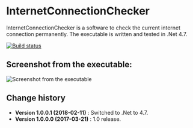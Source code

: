InternetConnectionChecker
=========================

InternetConnectionChecker is a software to check the current internet connection permanently.
The executable is written and tested in .Net 4.7.

[![Build status](https://ci.appveyor.com/api/projects/status/wgivlbu3iomt0p0g?svg=true)](https://ci.appveyor.com/project/SeppPenner/internetconnectionchecker)


## Screenshot from the executable:
![Screenshot from the executable](https://github.com/SeppPenner/InternetConnectionChecker/blob/master/Screenshot_DE.PNG "Screenshot from the executable")

Change history
--------------

* **Version 1.0.0.1 (2018-02-11)** : Switched to .Net to 4.7.
* **Version 1.0.0.0 (2017-03-21)** : 1.0 release.
